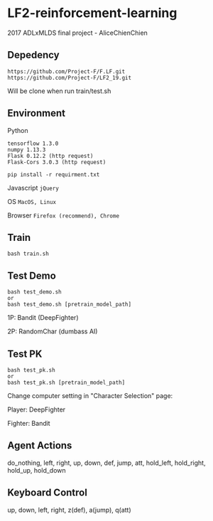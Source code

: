 # LF2-reinforcement-learning
2017 ADLxMLDS final project - AliceChienChien

## Depedency
```
https://github.com/Project-F/F.LF.git
https://github.com/Project-F/LF2_19.git
```
Will be clone when run train/test.sh

## Environment
Python
```
tensorflow 1.3.0
numpy 1.13.3
Flask 0.12.2 (http request)
Flask-Cors 3.0.3 (http request)

pip install -r requirment.txt
```

Javascript
```jQuery```

OS
```MacOS, Linux```

Browser
```Firefox (recommend), Chrome```

## Train
```
bash train.sh
```

## Test Demo
```
bash test_demo.sh
or
bash test_demo.sh [pretrain_model_path]
```
1P: Bandit (DeepFighter)

2P: RandomChar (dumbass AI)

## Test PK
```
bash test_pk.sh
or
bash test_pk.sh [pretrain_model_path]
```
Change computer setting in "Character Selection" page:

Player:  DeepFighter

Fighter: Bandit

## Agent Actions
do_nothing, left, right, up, down, def, jump, att,
hold_left, hold_right, hold_up, hold_down

## Keyboard Control
up, down, left, right, z(def), a(jump), q(att)